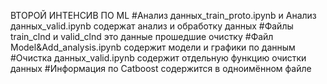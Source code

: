 ВТОРОЙ ИНТЕНСИВ ПО ML
#Анализ данных_train_proto.ipynb и Анализ данных_valid.ipynb содержат анализ и обработку данных
#Файлы train_clnd и valid_clnd это данные прошедшие очистку
#Файл Model&Add_analysis.ipynb содержит модели и графики по данным
#Очистка данных_valid.ipynb содержит отдельную функцию очистки данных
#Информация по Catboost содержится в одноимённом файле
